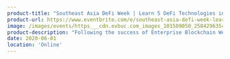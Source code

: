```yaml
---
product-title: "Southeast Asia DeFi Week | Learn 5 DeFi Technologies in 5 Days"
product-url: https://www.eventbrite.com/e/southeast-asia-defi-week-learn-5-defi-technologies-in-5-days-tickets-106079875764
image: /images/events/https___cdn.evbuc.com_images_101509050_258429635421_1_original.png
product-description: "Following the success of Enterprise Blockchain Week, we are very excited to bring you another round of education series with Southeast Asia DeFi Week!"  
date: 2020-06-01
location: 'Online'
---
```

